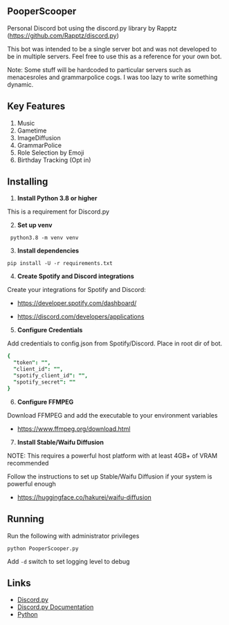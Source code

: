 ## PooperScooper
Personal Discord bot using the discord.py library by Rapptz (https://github.com/Rapptz/discord.py)

This bot was intended to be a single server bot and was not developed to be in multiple servers.
Feel free to use this as a reference for your own bot.

Note: Some stuff will be hardcoded to particular servers such as menacesroles and grammarpolice cogs.
I was too lazy to write something dynamic.

## Key Features
1. Music
2. Gametime
3. ImageDiffusion
4. GrammarPolice
5. Role Selection by Emoji
6. Birthday Tracking (Opt in)

## Installing

1. **Install Python 3.8 or higher**

This is a requirement for Discord.py
   
2. **Set up venv**

` python3.8 -m venv venv`

3. **Install dependencies**

`pip install -U -r requirements.txt`

4. **Create Spotify and Discord integrations**

Create your integrations for Spotify and Discord:

* https://developer.spotify.com/dashboard/

* https://discord.com/developers/applications

5. **Configure Credentials**

Add credentials to config.json from Spotify/Discord. Place in root dir of bot.
```j
{
  "token": "",
  "client_id": "",
  "spotify_client_id": "",
  "spotify_secret": ""
}
```

6. **Configure FFMPEG**

Download FFMPEG and add the executable to your environment variables
* https://www.ffmpeg.org/download.html

7. **Install Stable/Waifu Diffusion**

NOTE: This requires a powerful host platform with at least 4GB+ of VRAM recommended

Follow the instructions to set up Stable/Waifu Diffusion if your system is powerful enough
* https://huggingface.co/hakurei/waifu-diffusion

## Running
Run the following with administrator privileges

`python PooperScooper.py`

Add `-d` switch to set logging level to debug

## Links
* [Discord.py](https://github.com/Rapptz/discord.py)
* [Discord.py Documentation](https://discordpy.readthedocs.io/en/latest/index.html)
* [Python](https://www.python.org/downloads)
